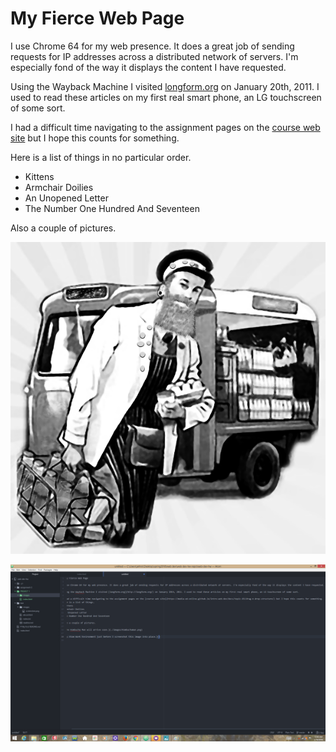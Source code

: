 # My Fierce Web Page

I use Chrome 64 for my web presence. It does a great job of sending requests for IP addresses across a distributed network of servers. I'm especially fond of the way it displays the content I have requested.

Using the Wayback Machine I visited [longform.org](http://longform.org/) on January 20th, 2011. I used to read these articles on my first real smart phone, an LG touchscreen of some sort.

I had a difficult time navigating to the assignment pages on the [course web site](https://media-ed-online.github.io/intro-web-dev/docs/topic-03/drag-n-drop-structure/) but I hope this counts for something.

Here is a list of things in no particular order.

- Kittens
- Armchair Doilies
- An Unopened Letter
- The Number One Hundred And Seventeen

Also a couple of pictures.

![The Kombucha Man will arrive soon.](./images/Kombuchaman.png)

![My Atom Work Environment just before I screenshot this image into place.](./images/screenshot.png)
